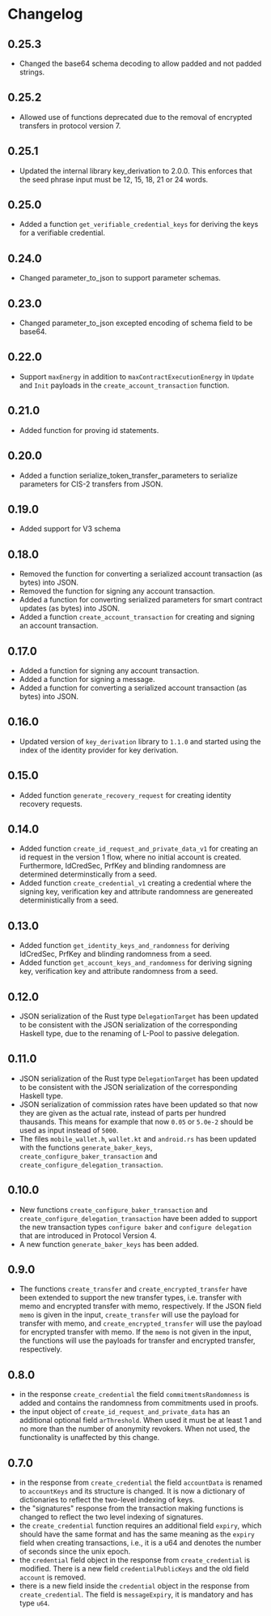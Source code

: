 # Changelog

## 0.25.3

- Changed the base64 schema decoding to allow padded and not padded strings.

## 0.25.2

- Allowed use of functions deprecated due to the removal of encrypted transfers in protocol version 7.

## 0.25.1

- Updated the internal library key_derivation to 2.0.0. This enforces that the seed phrase input must be 12, 15, 18, 21 or 24 words.

## 0.25.0
- Added a function `get_verifiable_credential_keys` for deriving the keys for a verifiable credential.

## 0.24.0
- Changed parameter_to_json to support parameter schemas.

## 0.23.0
- Changed parameter_to_json excepted encoding of schema field to be base64.

## 0.22.0
- Support `maxEnergy` in addition to `maxContractExecutionEnergy` in `Update`
  and `Init` payloads in the `create_account_transaction` function.

## 0.21.0
- Added function for proving id statements.

## 0.20.0
- Added a function serialize_token_transfer_parameters to serialize parameters for CIS-2 transfers from JSON.

## 0.19.0
- Added support for V3 schema

## 0.18.0
- Removed the function for converting a serialized account transaction (as bytes) into JSON.
- Removed the function for signing any account transaction.
- Added a function for converting serialized parameters for smart contract updates (as bytes) into JSON.
- Added a function `create_account_transaction` for creating and signing an account transaction.

## 0.17.0
- Added a function for signing any account transaction.
- Added a function for signing a message.
- Added a function for converting a serialized account transaction (as bytes) into JSON.

## 0.16.0
- Updated version of `key_derivation` library to `1.1.0` and started using the index of the identity provider for key derivation.

## 0.15.0
- Added function `generate_recovery_request` for creating identity recovery requests.

## 0.14.0
- Added function `create_id_request_and_private_data_v1` for creating an id request in the version 1 flow, where
  no initial account is created. Furthermore, IdCredSec, PrfKey and blinding randomness are determined determinstically from a seed.
- Added function `create_credential_v1` creating a credential where the signing key, verification key and attribute randomness
  are genereated deterministically from a seed.

## 0.13.0
- Added function `get_identity_keys_and_randomness` for deriving IdCredSec, PrfKey and blinding randomness from a seed.
- Added function `get_account_keys_and_randomness` for deriving signing key, verification key and attribute randomness from a seed.

## 0.12.0
  - JSON serialization of the Rust type `DelegationTarget` has been updated to be consistent with the JSON serialization of the corresponding Haskell type, due to the renaming of L-Pool to passive delegation.

## 0.11.0
  - JSON serialization of the Rust type `DelegationTarget` has been updated to be consistent with the JSON serialization of the corresponding Haskell type.
  - JSON serialization of commission rates have been updated so that now they are given as the actual rate,
    instead of parts per hundred thausands. This means for example that now `0.05` or `5.0e-2` should be used as input
    instead of `5000`.
  - The files `mobile_wallet.h`, `wallet.kt` and `android.rs` has been updated with the functions `generate_baker_keys`,
    `create_configure_baker_transaction` and `create_configure_delegation_transaction`.

## 0.10.0
  - New functions `create_configure_baker_transaction` and `create_configure_delegation_transaction`
    have been added to support the new transaction types `configure baker` and `configure delegation`
    that are introduced in Protocol Version 4.
  - A new function `generate_baker_keys` has been added.

## 0.9.0
   - The functions `create_transfer` and `create_encrypted_transfer` have been extended to support
     the new transfer types, i.e. transfer with memo and encrypted transfer with memo, respectively.
     If the JSON field `memo` is given in the input, `create_transfer` will use the payload for
     transfer with memo, and `create_encrypted_transfer` will use the payload for encrypted transfer
    with memo. If the `memo` is not given in the input, the functions will use the payloads for transfer
    and encrypted transfer, respectively.

## 0.8.0
   - in the response `create_credential` the field `commitmentsRandomness` is added and
     contains the randomness from commitments used in proofs.
   - the input object of `create_id_request_and_private_data` has an additional optional field `arThreshold`.
     When used it must be at least 1 and no more than the number of anonymity revokers.
     When not used, the functionality is unaffected by this change.

## 0.7.0
   - in the response from `create_credential` the field `accountData` is renamed to
     `accountKeys` and its structure is changed. It is now a dictionary of
     dictionaries to reflect the two-level indexing of keys.
   - the "signatures" response from the transaction making functions is changed to
     reflect the two level indexing of signatures.
   - the `create_credential` function requires an additional field `expiry`, which
     should have the same format and has the same meaning as the `expiry` field
     when creating transactions, i.e., it is a u64 and denotes the number of
     seconds since the unix epoch.
   - the `credential` field object in the response from `create_credential` is modified.
     There is a new field `credentialPublicKeys` and the old field `account` is removed.
   - there is a new field inside the `credential` object in the response from `create_credential`.
     The field is `messageExpiry`, it is mandatory and has type `u64`.

